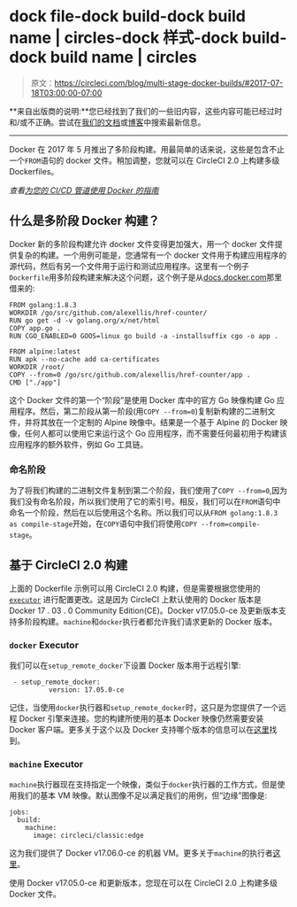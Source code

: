 # dock file-dock build-dock build name | circles-dock 样式-dock build-dock build name | circles

> 原文：<https://circleci.com/blog/multi-stage-docker-builds/#2017-07-18T03:00:00-07:00>

**来自出版商的说明:**您已经找到了我们的一些旧内容，这些内容可能已经过时和/或不正确。尝试在[我们的文档](https://circleci.com/docs/)或[博客](https://circleci.com/blog/)中搜索最新信息。

* * *

Docker 在 2017 年 5 月推出了多阶段构建。用最简单的话来说，这些是包含不止一个`FROM`语句的 docker 文件。稍加调整，您就可以在 CircleCI 2.0 上构建多级 Dockerfiles。

*查看[为您的 CI/CD 管道使用 Docker 的指南](https://circleci.com/blog/guide-to-using-docker-for-your-ci-cd-pipelines/)*

## 什么是多阶段 Docker 构建？

Docker 新的多阶段构建允许 docker 文件变得更加强大，用一个 docker 文件提供复杂的构建。一个用例可能是，您通常有一个 docker 文件用于构建应用程序的源代码，然后有另一个文件用于运行和测试应用程序。这里有一个例子`Dockerfile`用多阶段构建来解决这个问题，这个例子是从[docs.docker.com](https://docs.docker.com)那里借来的:

```
FROM golang:1.8.3
WORKDIR /go/src/github.com/alexellis/href-counter/
RUN go get -d -v golang.org/x/net/html  
COPY app.go .
RUN CGO_ENABLED=0 GOOS=linux go build -a -installsuffix cgo -o app .

FROM alpine:latest  
RUN apk --no-cache add ca-certificates
WORKDIR /root/
COPY --from=0 /go/src/github.com/alexellis/href-counter/app .
CMD ["./app"] 
```

这个 Docker 文件的第一个“阶段”是使用 Docker 库中的官方 Go 映像构建 Go 应用程序。然后，第二阶段从第一阶段(用`COPY --from=0`)复制新构建的二进制文件，并将其放在一个定制的 Alpine 映像中。结果是一个基于 Alpine 的 Docker 映像，任何人都可以使用它来运行这个 Go 应用程序，而不需要任何最初用于构建该应用程序的额外软件，例如 Go 工具链。

### 命名阶段

为了将我们构建的二进制文件复制到第二个阶段，我们使用了`COPY --from=0`,因为我们没有命名阶段，所以我们使用了它的索引号。相反，我们可以在`FROM`语句中命名一个阶段，然后在以后使用这个名称。所以我们可以从`FROM golang:1.8.3 as compile-stage`开始，在`COPY`语句中我们将使用`COPY --from=compile-stage`。

## 基于 CircleCI 2.0 构建

上面的 Dockerfile 示例可以用 CircleCI 2.0 构建，但是需要根据您使用的 [`executor`](https://circleci.com/docs/glossary/#executor) 进行配置更改。这是因为 CircleCI 上默认使用的 Docker 版本是 Docker 17 . 03 . 0 Community Edition(CE)。Docker v17.05.0-ce 及更新版本支持多阶段构建。`machine`和`docker`执行者都允许我们请求更新的 Docker 版本。

### `docker` Executor

我们可以在`setup_remote_docker`下设置 Docker 版本用于远程引擎:

```
 - setup_remote_docker:
	      version: 17.05.0-ce 
```

记住，当使用`docker`执行器和`setup_remote_docker`时，这只是为您提供了一个远程 Docker 引擎来连接。您的构建所使用的基本 Docker 映像仍然需要安装 Docker 客户端。更多关于这个以及 Docker 支持哪个版本的信息可以在[这里](https://circleci.com/docs/building-docker-images/)找到。

### `machine` Executor

`machine`执行器现在支持指定一个映像，类似于`docker`执行器的工作方式，但是使用我们的基本 VM 映像。默认图像不足以满足我们的用例，但“边缘”图像是:

```
jobs:
  build:
    machine:
      image: circleci/classic:edge 
```

这为我们提供了 Docker v17.06.0-ce 的机器 VM。更多关于`machine`的执行者[这里](https://circleci.com/docs/configuration-reference/#machine)。

使用 Docker v17.05.0-ce 和更新版本，您现在可以在 CircleCI 2.0 上构建多级 Docker 文件。